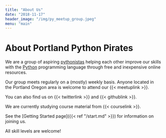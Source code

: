 ```yaml
---
title: "About Us"
date: "2018-11-17"
header_image: "/img/py_meetup_group.jpeg"
menu: "main"
---
```


# About Portland Python Pirates

We are a group of aspiring [pythonistas](https://www.urbandictionary.com/define.php?term=pythonista) helping each other improve our skills with the [Python](https://www.python.org/) programming language through free and inexpensive online resources.

Our group meets regularly on a (mostly) weekly basis.
Anyone located in the Portland Oregon area is welcome to attend our {{< meetuplink >}}.

You can also find us on {{< twitterlink >}} and {{< githublink >}}.

We are currently studying course material from {{< courselink >}}.

See the [Getting Started page]({{< ref "/start.md" >}}) for information on joining us.

All skill levels are welcome!

